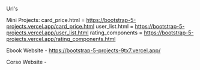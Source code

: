 Url's

Mini Projects:
card_price.html = https://bootstrap-5-projects.vercel.app/card_price.html
user_list.html = https://bootstrap-5-projects.vercel.app/user_list.html
rating_components = https://bootstrap-5-projects.vercel.app/rating_components.html

Ebook Website - https://bootstrap-5-projects-9tx7.vercel.app/

Corso Website -

